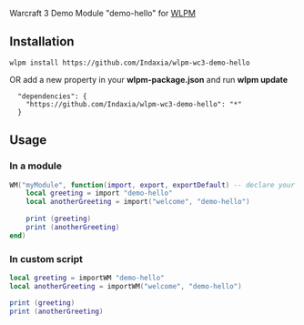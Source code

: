 Warcraft 3 Demo Module "demo-hello" for [WLPM](https://github.com/Indaxia/wc3-wlpm-module-manager)

## Installation

```
wlpm install https://github.com/Indaxia/wlpm-wc3-demo-hello
```

OR add a new property in your **wlpm-package.json** and run **wlpm update**
```
  "dependencies": {
    "https://github.com/Indaxia/wlpm-wc3-demo-hello": "*"
  }
```

## Usage

### In a module
```lua
WM("myModule", function(import, export, exportDefault) -- declare your main module
    local greeting = import "demo-hello"
    local anotherGreeting = import("welcome", "demo-hello")
    
    print (greeting)
    print (anotherGreeting)
end)
```

### In custom script
```lua
local greeting = importWM "demo-hello"
local anotherGreeting = importWM("welcome", "demo-hello")

print (greeting)
print (anotherGreeting)
```
